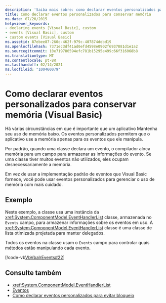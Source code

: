 ```yaml
---
description: 'Saiba mais sobre: como declarar eventos personalizados para conservar a memória (Visual Basic)'
title: Como declarar eventos personalizados para conservar memória
ms.date: 07/20/2015
helpviewer_keywords:
- declaring events [Visual Basic], custom
- events [Visual Basic], custom
- custom events [Visual Basic]
ms.assetid: 87ebee87-260c-462f-979c-407874debd19
ms.openlocfilehash: 7371ec3df41ad0efd4598e0902f6937881d1e1a2
ms.sourcegitcommit: 10e719780594efc781b15295e499c66f316068b8
ms.translationtype: MT
ms.contentlocale: pt-BR
ms.lasthandoff: 02/14/2021
ms.locfileid: "100460079"
---
```

# <a name="how-to-declare-custom-events-to-conserve-memory-visual-basic"></a>Como declarar eventos personalizados para conservar memória (Visual Basic)

Há várias circunstâncias em que é importante que um aplicativo Mantenha seu uso de memória baixo. Os eventos personalizados permitem que o aplicativo use a memória apenas para os eventos que ele manipula.  
  
 Por padrão, quando uma classe declara um evento, o compilador aloca memória para um campo para armazenar as informações do evento. Se uma classe tiver muitos eventos não utilizados, eles ocupam desnecessariamente a memória.  
  
 Em vez de usar a implementação padrão de eventos que Visual Basic fornece, você pode usar eventos personalizados para gerenciar o uso de memória com mais cuidado.  
  
## <a name="example"></a>Exemplo  

 Neste exemplo, a classe usa uma instância da <xref:System.ComponentModel.EventHandlerList> classe, armazenada no `Events` campo, para armazenar informações sobre os eventos em uso. A <xref:System.ComponentModel.EventHandlerList> classe é uma classe de lista otimizada projetada para manter delegados.  
  
 Todos os eventos na classe usam o `Events` campo para controlar quais métodos estão manipulando cada evento.  
  
 [!code-vb[VbVbalrEvents#22](~/samples/snippets/visualbasic/VS_Snippets_VBCSharp/VbVbalrEvents/VB/Class1.vb#22)]  
  
## <a name="see-also"></a>Consulte também

- <xref:System.ComponentModel.EventHandlerList>
- [Eventos](index.md)
- [Como declarar eventos personalizados para evitar bloqueio](how-to-declare-custom-events-to-avoid-blocking.md)
